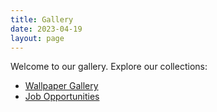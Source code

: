 ```yaml
---
title: Gallery
date: 2023-04-19
layout: page
---
```


Welcome to our gallery. Explore our collections:

- [Wallpaper Gallery](/gallery/wallpaper/)
- [Job Opportunities](/gallery/job/)

